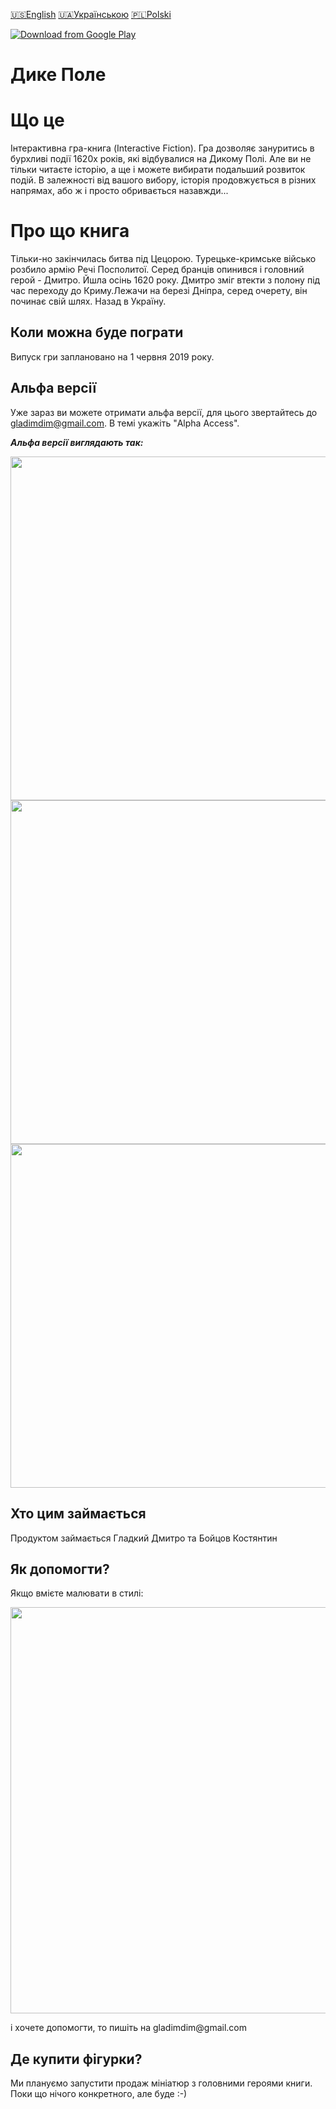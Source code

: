 [🇺🇸English](index_en.md)
[🇺🇦Українською](index.md)
[🇵🇱Polski](index_pl.md)

[![Download from Google Play](https://play.google.com/intl/en_us/badges/images/generic/ua_badge_web_generic.png)](https://play.google.com/store/apps/details?id=gladimdim.locadeserta&pcampaignid=MKT-Other-global-all-co-prtnr-py-PartBadge-Mar2515-1)



# Дике Полe
# Що це

Інтерактивна гра-книга (Interactive Fiction). Гра дозволяє зануритись в бурхливі події 1620х років, які відбувалися на Дикому Полі. Але ви не тільки читаєте історію, а ще і можете вибирати подальший розвиток подій. В залежності від вашого вибору, історія продовжується в різних напрямах, або ж і просто обривається назавжди...

# Про що книга

Тільки-но закінчилась битва під Цецорою. Турецьке-кримське військо розбило армію Речі Посполитої. Серед бранців опинився і головний герой - Дмитро. Йшла осінь 1620 року. Дмитро зміг втекти з полону під час переходу до Криму.Лежачи на березі Дніпра, серед очерету, він починає свій шлях. Назад в Україну.

## Коли можна буде пограти

Випуск гри заплановано на 1 червня 2019 року.

## Альфа версії

Уже зараз ви можете отримати альфа версії, для цього звертайтесь до gladimdim@gmail.com. В темі укажіть "Alpha Access".

***Альфа версії виглядають так:***

<p align="center">
  <img src="images/screenshot_landing.jpg" width="550">
  <img src="images/screenshot_story_list.jpg" width="550">
  <img src="images/select_option.jpg" width="550">
</p>

## Хто цим займається

Продуктом займається Гладкий Дмитро та Бойцов Костянтин

## Як допомогти?

Якщо вмієте малювати в стилі: 
<p align="center">
  <img src="vesterfeld_example.jpg" width="650">
</p>
 і хочете допомогти, то пишіть на gladimdim@gmail.com

## Де купити фігурки?

Ми плануємо запустити продаж мініатюр з головними героями книги. Поки що нічого конкретного, але буде :-)

